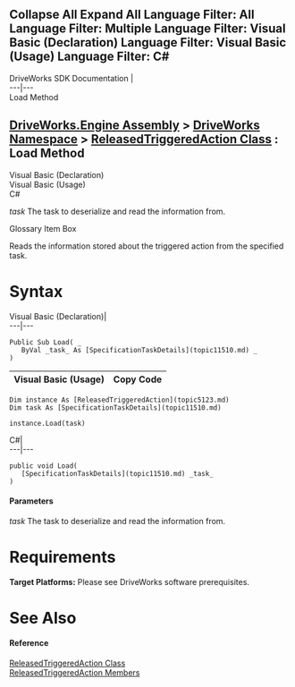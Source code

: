 Collapse All Expand All Language Filter: All  Language Filter: Multiple  Language Filter: Visual Basic (Declaration) Language Filter: Visual Basic (Usage) Language Filter: C#  
---  
DriveWorks SDK Documentation  |   
---|---  
Load Method   
  
[DriveWorks.Engine Assembly](topic2156.md) > [DriveWorks Namespace](topic2159.md) > [ReleasedTriggeredAction Class](topic5123.md) : Load Method  
---  
  
Visual Basic (Declaration)    
Visual Basic (Usage)    
C# 

_task_
    The task to deserialize and read the information from.

Glossary Item Box

Reads the information stored about the triggered action from the specified task. 

# Syntax

Visual Basic (Declaration)|   
---|---  
      
    
    Public Sub Load( _
       ByVal _task_ As [SpecificationTaskDetails](topic11510.md) _
    )   
  
Visual Basic (Usage)| Copy Code  
---|---  
      
    
    Dim instance As [ReleasedTriggeredAction](topic5123.md)
    Dim task As [SpecificationTaskDetails](topic11510.md)
     
    instance.Load(task)  
  
C#|   
---|---  
      
    
    public void Load( 
       [SpecificationTaskDetails](topic11510.md) _task_
    )  
  
#### Parameters

 _task_
    The task to deserialize and read the information from.

# Requirements

**Target Platforms:** Please see DriveWorks software prerequisites.

# See Also

#### Reference

[ReleasedTriggeredAction Class](topic5123.md)   
[ReleasedTriggeredAction Members](topic5124.md)


